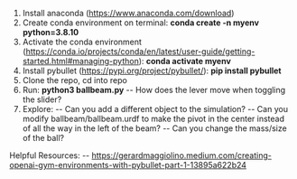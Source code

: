1. Install anaconda (https://www.anaconda.com/download)
3. Create conda environment on terminal: **conda create -n myenv python=3.8.10**
4. Activate the conda environment (https://conda.io/projects/conda/en/latest/user-guide/getting-started.html#managing-python): **conda activate myenv**
5. Install pybullet (https://pypi.org/project/pybullet/): **pip install pybullet**
6. Clone the repo, cd into repo
7. Run: **python3 ballbeam.py**
    -- How does the lever move when toggling the slider?  
9. Explore:
    -- Can you add a different object to the simulation?
    -- Can you modify ballbeam/ballbeam.urdf to make the pivot in the center instead of all the way in the left of the beam?
    -- Can you change the mass/size of the ball?

Helpful Resources:
-- https://gerardmaggiolino.medium.com/creating-openai-gym-environments-with-pybullet-part-1-13895a622b24

